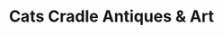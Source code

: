 ---
title: "Cats Cradle Antiques & Art"
url: /provo/cats-cradle-antiques-und-art/
shop: Antiquitäten
---